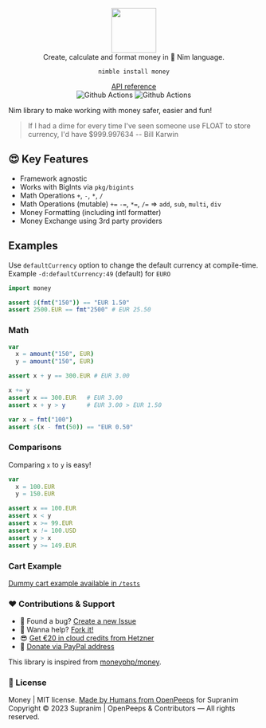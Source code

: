 <p align="center">
  <img src="https://github.com/supranim/money/blob/main/.github/logo.png" width="90px"><br>Create, calculate and format money in 👑 Nim language.
</p>

<p align="center">
  <code>nimble install money</code>
</p>

<p align="center">
  <a href="#">API reference</a><br>
  <img src="https://github.com/supranim/money/workflows/test/badge.svg" alt="Github Actions">  <img src="https://github.com/supranim/money/workflows/docs/badge.svg" alt="Github Actions">
</p>

Nim library to make working with money safer, easier and fun!
> If I had a dime for every time I've seen someone use FLOAT to store currency, I'd have $999.997634 -- Bill Karwin


## 😍 Key Features
- Framework agnostic
- Works with BigInts via `pkg/bigints`
- Math Operations `+`, `-`, `*`, `/`
- Math Operations (mutable) `+=` `-=`, `*=`, `/=` => `add`, `sub`, `multi`, `div`
- Money Formatting (including intl formatter) 
- Money Exchange using 3rd party providers

## Examples

Use `defaultCurrency` option to change the default currency at compile-time. Example `-d:defaultCurrency:49` (default) for `EURO` 

```nim
import money

assert $(fmt("150")) == "EUR 1.50"
assert 2500.EUR == fmt"2500" # EUR 25.50
```

### Math

```nim
var
  x = amount("150", EUR)
  y = amount("150", EUR)

assert x + y == 300.EUR # EUR 3.00

x += y
assert x == 300.EUR   # EUR 3.00
assert x + y > y      # EUR 3.00 > EUR 1.50  
```

```nim
var x = fmt("100")
assert $(x - fmt(50)) == "EUR 0.50"
```

### Comparisons
Comparing `x` to `y` is easy!

```nim
var
  x = 100.EUR
  y = 150.EUR

assert x == 100.EUR
assert x < y
assert x >= 99.EUR
assert x != 100.USD
assert y > x
assert y >= 149.EUR
```

### Cart Example
[Dummy cart example available in `/tests`](https://github.com/supranim/money/blob/main/tests/test1.nim)

### ❤ Contributions & Support
- 🐛 Found a bug? [Create a new Issue](https://github.com/supranim/money/issues)
- 👋 Wanna help? [Fork it!](https://github.com/supranim/money/fork)
- 😎 [Get €20 in cloud credits from Hetzner](https://hetzner.cloud/?ref=Hm0mYGM9NxZ4)
- 🥰 [Donate via PayPal address](https://www.paypal.com/donate/?hosted_button_id=RJK3ZTDWPL55C)

This library is inspired from [moneyphp/money](https://github.com/moneyphp/money).

### 🎩 License
Money | MIT license. [Made by Humans from OpenPeeps](https://github.com/openpeeps) for Supranim<br>
Copyright &copy; 2023 Supranim | OpenPeeps & Contributors &mdash; All rights reserved.
